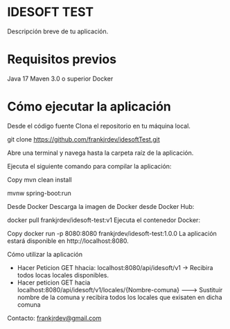 <h1>IDESOFT TEST</h1>
Descripción breve de tu aplicación.

# Requisitos previos

Java 17
Maven 3.0 o superior
Docker


# Cómo ejecutar la aplicación

Desde el código fuente
Clona el repositorio en tu máquina local.

git clone https://github.com/frankjrdev/idesoftTest.git

Abre una terminal y navega hasta la carpeta raíz de la aplicación.

Ejecuta el siguiente comando para compilar la aplicación:

Copy
mvn clean install

mvnw spring-boot:run


Desde Docker
Descarga la imagen de Docker desde Docker Hub:

docker pull frankjrdev/idesoft-test:v1
Ejecuta el contenedor Docker:

Copy
docker run -p 8080:8080 frankjrdev/idesoft-test:1.0.0
La aplicación estará disponible en http://localhost:8080.

Cómo utilizar la aplicación
* Hacer Peticion GET hhacia: localhost:8080/api/idesoft/v1 -> Recibira todos locas locales disponibles.
* Hacer peticion GET hacia localhost:8080/api/idesoft/v1/locales/{Nombre-comuna} ---> Sustituir nombre de la comuna y recibira todos los locales que exisaten en dicha comuna



Contacto: frankjrdev@gmail.com

